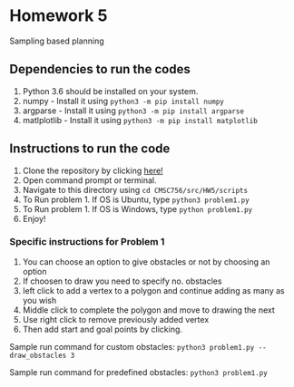 # Homework 5
Sampling based planning

  ## Dependencies to run the codes    
  1. Python 3.6 should be installed on your system.
  2. numpy - Install it using `python3 -m pip install numpy`
  3. argparse - Install it using `python3 -m pip install argparse`
  4. matlplotlib - Install it using `python3 -m pip install matplotlib`

  ## Instructions to run the code
  1. Clone the repository by clicking [here!](https://github.com/DrKraig/CMSC756/) 
  2. Open command prompt or terminal.
  3. Navigate to this directory using `cd CMSC756/src/HW5/scripts`
  4. To Run problem 1. If OS is Ubuntu, type `python3 problem1.py`
  5. To Run problem 1. If OS is Windows, type `python problem1.py`
  8. Enjoy!

  ### Specific instructions for Problem 1
  1. You can choose an option to give obstacles or not by choosing an option
  2. If choosen to draw you need to specify no. obstacles
  3. left click to add a vertex to a polygon and continue adding as many as you wish
  4. Middle click to complete the polygon and move to drawing the next
  5. Use right click to remove previously added vertex
  6. Then add start and goal points by clicking.

  Sample run command for custom obstacles:
  `python3 problem1.py --draw_obstacles 3`

  Sample run command for predefined obstacles:
  `python3 problem1.py`
